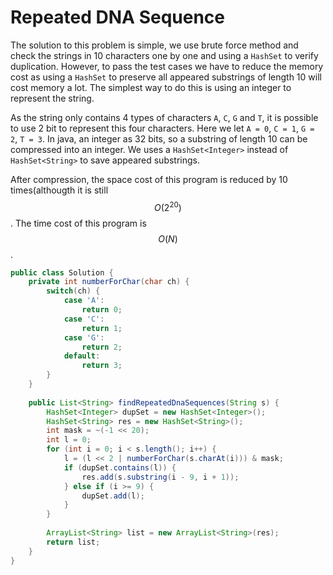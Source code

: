 # Repeated DNA Sequence

The solution to this problem is simple, we use brute force method and check the strings
in 10 characters one by one and using a `HashSet` to verify duplication. However,
to pass the test cases we have to reduce the memory cost as using a `HashSet` to
preserve all appeared substrings of length 10 will cost memory a lot. The simplest
way to do this is using an integer to represent the string.

As the string only contains 4 types of characters `A`, `C`, `G` and `T`, it is possible
to use 2 bit to represent this four characters. Here we let `A = 0`, `C = 1`,
`G = 2`, `T = 3`. In java, an integer as 32 bits, so a substring of length 10 can be
compressed into an integer. We uses a `HashSet<Integer>` instead of `HashSet<String>`
to save appeared substrings.

After compression, the space cost of this program is reduced by 10 times(althougth
it is still $$O(2^{20})$$. The time cost of this program is $$O(N)$$.

```java
public class Solution {
    private int numberForChar(char ch) {
        switch(ch) {
            case 'A':
                return 0;
            case 'C':
                return 1;
            case 'G':
                return 2;
            default:
                return 3;
        }
    }
    
    public List<String> findRepeatedDnaSequences(String s) {
        HashSet<Integer> dupSet = new HashSet<Integer>();
        HashSet<String> res = new HashSet<String>();
        int mask = ~(-1 << 20);
        int l = 0;
        for (int i = 0; i < s.length(); i++) {
            l = (l << 2 | numberForChar(s.charAt(i))) & mask;
            if (dupSet.contains(l)) {
                res.add(s.substring(i - 9, i + 1));
            } else if (i >= 9) {
                dupSet.add(l);
            }
        }
        
        ArrayList<String> list = new ArrayList<String>(res);
        return list;
    }
}
```
